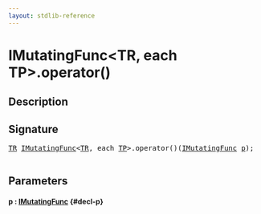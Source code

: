 ```yaml
---
layout: stdlib-reference
---
```


# IMutatingFunc\<TR, each TP\>\.operator\(\)

## Description





## Signature 

<pre>
<a href="/stdlib-reference/interfaces/imutatingfunc-019/index#typeparam-TR" class="code_type">TR</a> <a href="/stdlib-reference/interfaces/imutatingfunc-019/index" class="code_type">IMutatingFunc</a>&lt;<a href="/stdlib-reference/interfaces/imutatingfunc-019/index#typeparam-TR" class="code_type">TR</a>, <span class="code_keyword">each</span> <a href="/stdlib-reference/interfaces/imutatingfunc-019/index#typeparam-TP" class="code_type">TP</a>&gt;.operator()(<a href="/stdlib-reference/interfaces/imutatingfunc-019/index" class="code_type">IMutatingFunc</a> <a href="/stdlib-reference/interfaces/imutatingfunc-019/operatorx28x29#decl-p" class="code_param">p</a>);

</pre>

## Parameters

#### p  : [IMutatingFunc](/stdlib-reference/interfaces/imutatingfunc-019/index) {#decl-p}

